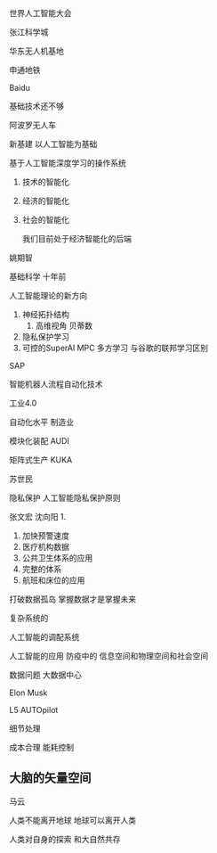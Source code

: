 世界人工智能大会

张江科学城

华东无人机基地

申通地铁



Baidu

基础技术还不够

阿波罗无人车

新基建 以人工智能为基础

基于人工智能深度学习的操作系统

1. 技术的智能化
2. 经济的智能化
3. 社会的智能化 

	我们目前处于经济智能化的后端
	


姚期智

基础科学 十年前

人工智能理论的新方向

1. 神经拓扑结构
	1. 高维视角 贝蒂数
2. 隐私保护学习
3. 可控的SuperAI
MPC 多方学习 与谷歌的联邦学习区别



SAP

智能机器人流程自动化技术

工业4.0 



自动化水平
制造业 

模块化装配 AUDI

矩阵式生产 KUKA



苏世民

隐私保护
人工智能隐私保护原则


张文宏 沈向阳
1.

1. 加快预警速度
2. 医疗机构数据
3. 公共卫生体系的应用
4. 完整的体系
5. 航班和床位的应用
 
 打破数据孤岛
 掌握数据才是掌握未来
 
 复杂系统的

人工智能的调配系统


人工智能的应用
防疫中的
信息空间和物理空间和社会空间

数据问题
大数据中心

Elon Musk

L5 AUTOpilot

细节处理

成本合理 能耗控制

## 大脑的矢量空间

马云

人类不能离开地球
地球可以离开人类

人类对自身的探索
和大自然共存



